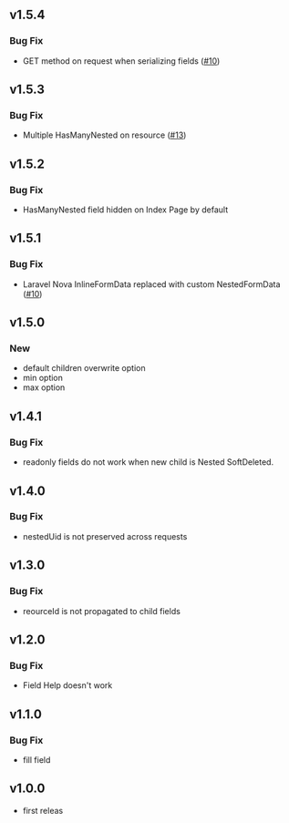 ## v1.5.4

### Bug Fix

- GET method on request when serializing fields ([#10](https://github.com/Lupennat/nova-nested-many/issues/10))

## v1.5.3

### Bug Fix

- Multiple HasManyNested on resource ([#13](https://github.com/Lupennat/nova-nested-many/issues/13))
  
## v1.5.2

### Bug Fix

- HasManyNested field hidden on Index Page by default

## v1.5.1

### Bug Fix

- Laravel Nova InlineFormData replaced with custom NestedFormData ([#10](https://github.com/Lupennat/nova-nested-many/issues/10))

## v1.5.0

### New

- default children overwrite option
- min option
- max option

## v1.4.1

### Bug Fix

- readonly fields do not work when new child is Nested SoftDeleted.

## v1.4.0

### Bug Fix

- nestedUid is not preserved across requests

## v1.3.0

### Bug Fix

- reourceId is not propagated to child fields

## v1.2.0

### Bug Fix

- Field Help doesn't work

## v1.1.0

### Bug Fix

- fill field

## v1.0.0

- first releas
